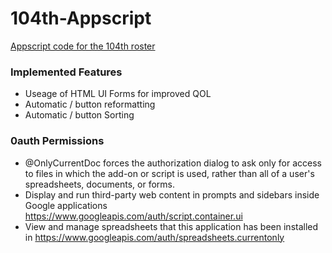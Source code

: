 # 104th-Appscript
[Appscript code for the 104th roster]([url](https://docs.google.com/spreadsheets/d/1rlFCQVaWGdGbDxN61qFMThL1jIrSJVkXw6De18W5Qvo/edit#gid=1482249414))

### Implemented Features
- Useage of HTML UI Forms for improved QOL
- Automatic / button reformatting
- Automatic / button Sorting


### 0auth Permissions
- @OnlyCurrentDoc forces the authorization dialog to ask only for access to files in which the add-on or script is used, rather than all of a user's spreadsheets, documents, or forms. 
- Display and run third-party web content in prompts and sidebars inside Google applications	https://www.googleapis.com/auth/script.container.ui
- View and manage spreadsheets that this application has been installed in	https://www.googleapis.com/auth/spreadsheets.currentonly
